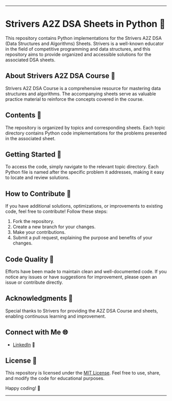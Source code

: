 

---

# Strivers A2Z DSA Sheets in Python 🚀

This repository contains Python implementations for the Strivers A2Z DSA (Data Structures and Algorithms) Sheets. Strivers is a well-known educator in the field of competitive programming and data structures, and this repository aims to provide organized and accessible solutions for the associated DSA sheets.

## About Strivers A2Z DSA Course 📘

Strivers A2Z DSA Course is a comprehensive resource for mastering data structures and algorithms. The accompanying sheets serve as valuable practice material to reinforce the concepts covered in the course.

## Contents 📂

The repository is organized by topics and corresponding sheets. Each topic directory contains Python code implementations for the problems presented in the associated sheet.

## Getting Started 🚀

To access the code, simply navigate to the relevant topic directory. Each Python file is named after the specific problem it addresses, making it easy to locate and review solutions.

## How to Contribute 🤝

If you have additional solutions, optimizations, or improvements to existing code, feel free to contribute! Follow these steps:

1. Fork the repository.
2. Create a new branch for your changes.
3. Make your contributions.
4. Submit a pull request, explaining the purpose and benefits of your changes.

## Code Quality 🧐

Efforts have been made to maintain clean and well-documented code. If you notice any issues or have suggestions for improvement, please open an issue or contribute directly.

## Acknowledgments 🙌

Special thanks to Strivers for providing the A2Z DSA Course and sheets, enabling continuous learning and improvement.

## Connect with Me 🌐

- [LinkedIn](https://www.linkedin.com/in/alavyapandey) 👔

## License 📜

This repository is licensed under the [MIT License](LICENSE). Feel free to use, share, and modify the code for educational purposes.

Happy coding! 🚀

---

